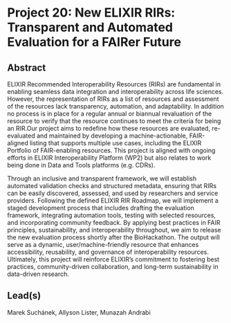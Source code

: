 # Project 20: New ELIXIR RIRs: Transparent and Automated Evaluation for a FAIRer Future

## Abstract

ELIXIR Recommended Interoperability Resources (RIRs) are fundamental in enabling seamless data integration and interoperability across life sciences. However, the representation of RIRs as a list of resources and assessment of the resources lack transparency, automation, and adaptability. In addition no process is in place for a regular annual or biannual revaluation of the resource to verify that the resource continues to meet the criteria for being an RIR.Our project aims to redefine how these resources are evaluated, re-evaluated  and maintained by developing a machine-actionable, FAIR-aligned listing that supports multiple use cases, including the ELIXIR Portfolio of FAIR-enabling resources. This project is aligned with ongoing efforts in ELIXIR Interoperability Platform (WP2) but also relates to work being done in Data and Tools platforms (e.g. CDRs).

Through an inclusive and transparent framework, we will establish automated validation checks and structured metadata, ensuring that RIRs can be easily discovered, assessed, and used by researchers and service providers. Following the defined ELIXIR RIR Roadmap, we will implement a staged development process that includes drafting the evaluation framework, integrating automation tools, testing with selected resources, and incorporating community feedback. By applying best practices in FAIR principles, sustainability, and interoperability throughout, we aim to release the new evaluation process shortly after the BioHackathon. The output will serve as a dynamic, user/machine-friendly resource that enhances accessibility, reusability, and governance of interoperability resources. Ultimately, this project will reinforce ELIXIR’s commitment to fostering best practices, community-driven collaboration, and long-term sustainability in data-driven research.

## Lead(s)

Marek Suchánek, Allyson Lister, Munazah Andrabi

